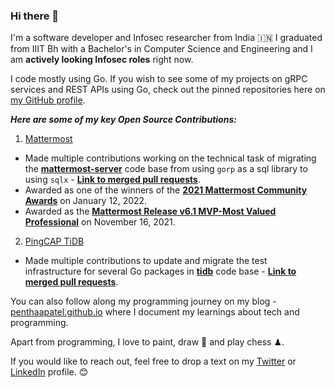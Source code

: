 ### Hi there 👋

I'm a software developer and Infosec researcher from India 🇮🇳  I graduated from IIIT Bh with a Bachelor's in Computer Science and Engineering and I am **actively looking Infosec roles** right now.

I code mostly using Go. If you wish to see some of my projects on gRPC services and REST APIs using Go, check out the pinned repositories here on [my GitHub profile](https://github.com/penthaapatel).

***Here are some of my key Open Source Contributions:***

 1. [Mattermost](https://github.com/mattermost) 

  - Made multiple contributions working on the technical task of migrating the **[mattermost-server](https://github.com/mattermost/mattermost-server)** code base from using `gorp` as a sql library to using `sqlx` - **[Link to merged pull requests](https://github.com/pulls?q=author:penthaapatel+org:mattermost+is:pr+is:merged)**.
 - Awarded as one of the winners of the **[2021 Mattermost Community Awards](https://mattermost.com/blog/2021-mattermost-community-awards/)** on January 12, 2022.
 - Awarded as the **[Mattermost Release v6.1 MVP-Most Valued Professional](https://developers.mattermost.com/contribute/mvp/)** on November 16, 2021.

 2.  [PingCAP TiDB](https://github.com/pingcap/tidb)
- Made multiple contributions to update and migrate the test infrastructure for several Go packages in **[tidb](https://github.com/pingcap/tidb)** code base - **[Link to merged pull requests](https://github.com/pulls?q=author:penthaapatel+org:pingcap+is:pr+is:merged)**.

You can also follow along my programming journey on my blog -  [penthaapatel.github.io](http://penthaapatel.github.io/)  where I document my learnings about tech and programming.

Apart from programming, I love to paint, draw 🎨 and play chess ♟.

If you would like to reach out, feel free to drop a text on my [Twitter](https://twitter.com/PenthaaPatel) or [LinkedIn](https://www.linkedin.com/in/penthaapatel/) profile. 😊

